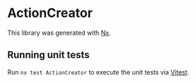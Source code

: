 # ActionCreator

This library was generated with [Nx](https://nx.dev).

## Running unit tests

Run `nx test ActionCreator` to execute the unit tests via [Vitest](https://vitest.dev/).
